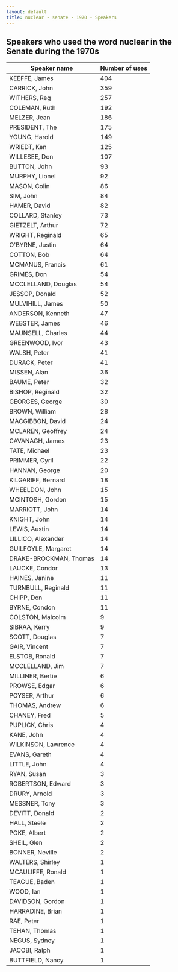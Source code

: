 ```yaml
---
layout: default
title: nuclear - senate - 1970 - Speakers
---
```

## Speakers who used the word **nuclear** in the Senate during the 1970s

| Speaker name | Number of uses |
|--------------|----------------|
|KEEFFE, James|404|
|CARRICK, John|359|
|WITHERS, Reg|257|
|COLEMAN, Ruth|192|
|MELZER, Jean|186|
|PRESIDENT, The|175|
|YOUNG, Harold|149|
|WRIEDT, Ken|125|
|WILLESEE, Don|107|
|BUTTON, John|93|
|MURPHY, Lionel|92|
|MASON, Colin|86|
|SIM, John|84|
|HAMER, David|82|
|COLLARD, Stanley|73|
|GIETZELT, Arthur|72|
|WRIGHT, Reginald|65|
|O'BYRNE, Justin|64|
|COTTON, Bob|64|
|MCMANUS, Francis|61|
|GRIMES, Don|54|
|MCCLELLAND, Douglas|54|
|JESSOP, Donald|52|
|MULVIHILL, James|50|
|ANDERSON, Kenneth|47|
|WEBSTER, James|46|
|MAUNSELL, Charles|44|
|GREENWOOD, Ivor|43|
|WALSH, Peter|41|
|DURACK, Peter|41|
|MISSEN, Alan|36|
|BAUME, Peter|32|
|BISHOP, Reginald|32|
|GEORGES, George|30|
|BROWN, William|28|
|MACGIBBON, David|24|
|MCLAREN, Geoffrey|24|
|CAVANAGH, James|23|
|TATE, Michael|23|
|PRIMMER, Cyril|22|
|HANNAN, George|20|
|KILGARIFF, Bernard|18|
|WHEELDON, John|15|
|MCINTOSH, Gordon|15|
|MARRIOTT, John|14|
|KNIGHT, John|14|
|LEWIS, Austin|14|
|LILLICO, Alexander|14|
|GUILFOYLE, Margaret|14|
|DRAKE-BROCKMAN, Thomas|14|
|LAUCKE, Condor|13|
|HAINES, Janine|11|
|TURNBULL, Reginald|11|
|CHIPP, Don|11|
|BYRNE, Condon|11|
|COLSTON, Malcolm|9|
|SIBRAA, Kerry|9|
|SCOTT, Douglas|7|
|GAIR, Vincent|7|
|ELSTOB, Ronald|7|
|MCCLELLAND, Jim|7|
|MILLINER, Bertie|6|
|PROWSE, Edgar|6|
|POYSER, Arthur|6|
|THOMAS, Andrew|6|
|CHANEY, Fred|5|
|PUPLICK, Chris|4|
|KANE, John|4|
|WILKINSON, Lawrence|4|
|EVANS, Gareth|4|
|LITTLE, John|4|
|RYAN, Susan|3|
|ROBERTSON, Edward|3|
|DRURY, Arnold|3|
|MESSNER, Tony|3|
|DEVITT, Donald|2|
|HALL, Steele|2|
|POKE, Albert|2|
|SHEIL, Glen|2|
|BONNER, Neville|2|
|WALTERS, Shirley|1|
|MCAULIFFE, Ronald|1|
|TEAGUE, Baden|1|
|WOOD, Ian|1|
|DAVIDSON, Gordon|1|
|HARRADINE, Brian|1|
|RAE, Peter|1|
|TEHAN, Thomas|1|
|NEGUS, Sydney|1|
|JACOBI, Ralph|1|
|BUTTFIELD, Nancy|1|
